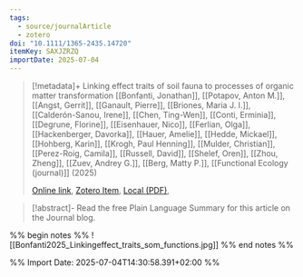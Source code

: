 ```yaml
---
tags:
  - source/journalArticle
  - zotero
doi: "10.1111/1365-2435.14720"
itemKey: SAXJZRZQ
importDate: 2025-07-04
---
```

>[!metadata]+
> Linking effect traits of soil fauna to processes of organic matter transformation
> [[Bonfanti, Jonathan]], [[Potapov, Anton M.]], [[Angst, Gerrit]], [[Ganault, Pierre]], [[Briones, Maria J. I.]], [[Calderón-Sanou, Irene]], [[Chen, Ting-Wen]], [[Conti, Erminia]], [[Degrune, Florine]], [[Eisenhauer, Nico]], [[Ferlian, Olga]], [[Hackenberger, Davorka]], [[Hauer, Amelie]], [[Hedde, Mickael]], [[Hohberg, Karin]], [[Krogh, Paul Henning]], [[Mulder, Christian]], [[Perez-Roig, Camila]], [[Russell, David]], [[Shelef, Oren]], [[Zhou, Zheng]], [[Zuev, Andrey G.]], [[Berg, Matty P.]], 
> [[Functional Ecology (journal)]] (2025)
> 
> [Online link](https://besjournals.onlinelibrary.wiley.com/doi/10.1111/1365-2435.14720), [Zotero Item](zotero://select/library/items/SAXJZRZQ), [Local (PDF)](file://C:/Users/aburg/Documents/references/zotero/storage/2S5I7CZK/Bonfanti2025_Linkingeffect.pdf), 

>[!abstract]-
>Read the free Plain Language Summary for this article on the Journal blog.

%% begin notes %%
![[Bonfanti2025_Linkingeffect_traits_som_functions.jpg]]
%% end notes %%

%% Import Date: 2025-07-04T14:30:58.391+02:00 %%
